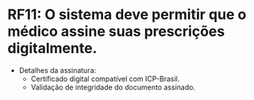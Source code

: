 # RF11: O sistema deve permitir que o médico assine suas prescrições digitalmente.
  - Detalhes da assinatura:
    - Certificado digital compatível com ICP-Brasil.
    - Validação de integridade do documento assinado.
